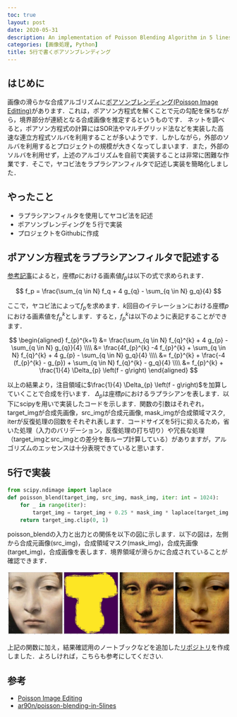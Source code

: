 ```yaml
---
toc: true
layout: post
date: 2020-05-31
description: An implementation of Poisson Blending Algorithm in 5 lines
categories: [画像処理, Python]
title: 5行で書くポアソンブレンディング
---
```


## はじめに
画像の滑らかな合成アルゴリズムに[ポアソンブレンディング(Poisson Image Editting)](https://ja.wikipedia.org/wiki/Poisson_Image_Editing)があります．これは，ポアソン方程式を解くことで元の勾配を保ちながら，境界部分が連続となる合成画像を推定するというものです．
ネットを調べると，ポアソン方程式の計算にはSOR法やマルチグリッド法などを実装した高速な連立方程式ソルバを利用することが多いようです．しかしながら，外部のソルバを利用するとプロジェクトの規模が大きくなってしまいます．また，外部のソルバを利用せず，上述のアルゴリズムを自前で実装することは非常に困難な作業です．そこで，ヤコビ法をラプラシアンフィルタで記述し実装を簡略化しました．

## やったこと
* ラプラシアンフィルタを使用してヤコビ法を記述
* ポアソンブレンディングを５行で実装
* プロジェクトをGithubに作成

## ポアソン方程式をラプラシアンフィルタで記述する
[参考記事](https://ja.wikipedia.org/wiki/Poisson_Image_Editing)によると，座標$p$における画素値$f_p$は以下の式で求められます．

$$
f_p = \frac{\sum_{q \in N} f_q + 4 g_{q} - \sum_{q \in N} g_q}{4} 
$$

ここで，ヤコビ法によって$f_p$を求めます．$k$回目のイテレーションにおける座標$p$における画素値を$f_{p}^{k}$とします．すると，$f_{p}^{k}$は以下のように表記することができます．

$$
\begin{aligned}
f_{p}^{k+1} &=  \frac{\sum_{q \in N} f_{q}^{k} + 4 g_{p} - \sum_{q \in N} g_{q}}{4} \\\\
&= \frac{4f_{p}^{k} -4 f_{p}^{k}  + \sum_{q \in N} f_{q}^{k} + 4 g_{p} - \sum_{q \in N} g_q}{4} \\\\
&= f_{p}^{k} + \frac{-4 (f_{p}^{k} - g_{p})  + \sum_{q \in N} f_{q}^{k}  - g_q}{4} \\\\
&= f_{p}^{k} + \frac{1}{4} \Delta_{p} \left(f - g\right)
\end{aligned}
$$

以上の結果より，注目領域に$\frac{1}{4} \Delta_{p} \left(f - g\right)$を加算していくことで合成を行います． $\Delta_{p}$は座標$p$におけるラプラシアンを表します．以下にscipyを用いで実装したコードを示します．関数の引数はそれぞれ，target_imgが合成先画像，src_imgが合成元画像, mask_imgが合成領域マスク, iterが反復処理の回数をそれぞれ表します．コードサイズを5行に抑えるため，省いた処理（入力のバリデーション，反復処理の打ち切り）や冗長な処理（target_imgとsrc_imgとの差分を毎ループ計算している）がありますが，アルゴリズムのエッセンスは十分表現できていると思います．

## 5行で実装
```python
from scipy.ndimage import laplace
def poisson_blend(target_img, src_img, mask_img, iter: int = 1024):
    for _ in range(iter):
        target_img = target_img + 0.25 * mask_img * laplace(target_img - src_img)
    return target_img.clip(0, 1)
```
poisson_blendの入力と出力との関係を以下の図に示します．以下の図は，左側から合成元画像(src_img)，合成領域マスク(mask_img)，合成先画像(target_img)，合成画像を表します．境界領域が滑らかに合成されていることが確認できます．

![output](https://raw.githubusercontent.com/ar90n/poisson-blending-in-5lines/assets/image/output.jpg)

上記の関数に加え，結果確認用のノートブックなどを追加した[リポジトリ](https://github.com/ar90n/poisson-blending-in-5lines
)を作成しました．よろしければ，こちらも参考にしてください.

## 参考
* [Poisson Image Editing](https://ja.wikipedia.org/wiki/Poisson_Image_Editing)
* [ar90n/poisson-blending-in-5lines](https://github.com/ar90n/poisson-blending-in-5lines
)

